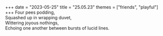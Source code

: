 +++
date = "2023-05-25"
title = "25.05.23"
themes = ["friends", "playful"]
+++
Four pees podding,  
Squashed up in wrapping duvet,  
Wittering joyous nothings,  
Echoing one another between bursts of lucid lines.

